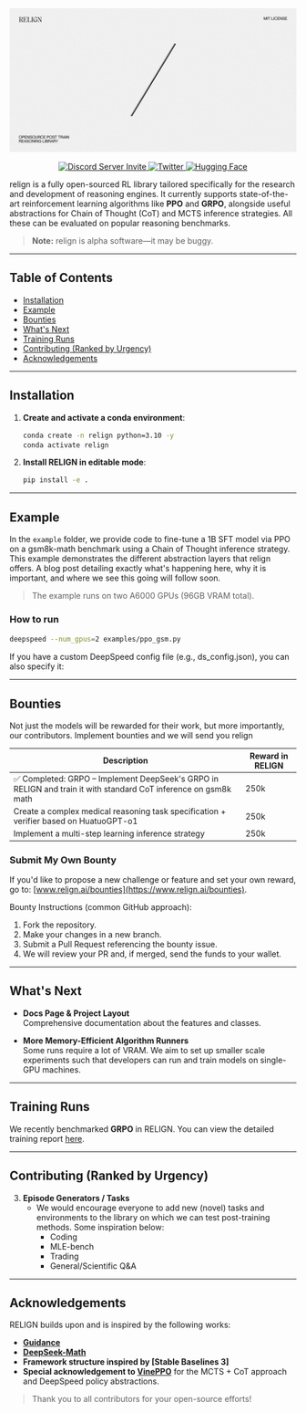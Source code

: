 <!-- Center the banner at the top -->
<p align="center">
  <img src="assets/banner.jpg" alt="RELIGN Banner" />
</p>

<!-- Center the Discord (server invite), Twitter badges, and Hugging Face link -->
<p align="center">
  <a href="https://discord.com/invite/9mrHbusc">
    <img src="https://img.shields.io/discord/1333056593880682508?label=Join%20our%20Discord" alt="Discord Server Invite" />
  </a>
  <a href="https://x.com/relignai">
    <img src="https://img.shields.io/twitter/follow/relignai?style=social" alt="Twitter" />
  </a>
  <a href="https://huggingface.co/relign">
    <img src="https://img.shields.io/badge/Hugging%20Face-Join%20us-yellow" alt="Hugging Face" />
  </a>
</p>

relign is a fully open-sourced RL library tailored specifically for the research and development of reasoning engines. It currently supports state-of-the-art reinforcement learning algorithms like **PPO** and **GRPO**, alongside useful abstractions for Chain of Thought (CoT) and MCTS inference strategies. All these can be evaluated on popular reasoning benchmarks.

> **Note:** relign is alpha software—it may be buggy.

---

## Table of Contents
- [Installation](#installation)
- [Example](#example)
- [Bounties](#bounties)
- [What's Next](#whats-next)
- [Training Runs](#training-runs)
- [Contributing (Ranked by Urgency)](#contributing-ranked-by-urgency)
- [Acknowledgements](#acknowledgements)

---

## Installation

1. **Create and activate a conda environment**:

    ```bash
    conda create -n relign python=3.10 -y
    conda activate relign
    ```

2. **Install RELIGN in editable mode**:

    ```bash
    pip install -e .
    ```

---

## Example

In the `example` folder, we provide code to fine-tune a 1B SFT model via PPO on a gsm8k-math benchmark using a Chain of Thought inference strategy. This example demonstrates the different abstraction layers that relign offers. A blog post detailing exactly what's happening here, why it is important, and where we see this going will follow soon.

> The example runs on two A6000 GPUs (96GB VRAM total).

### How to run

```bash
deepspeed --num_gpus=2 examples/ppo_gsm.py
```

If you have a custom DeepSpeed config file (e.g., ds_config.json), you can also specify it:

---

## Bounties

Not just the models will be rewarded for their work, but more importantly, our contributors. Implement bounties and we will send you relign

| Description                                                                                                                         | Reward in RELIGN  |
|-------------------------------------------------------------------------------------------------------------------------------------|-------------------|
| ✅ Completed: GRPO – Implement DeepSeek's GRPO in RELIGN and train it with standard CoT inference on gsm8k math                     | 250k              |
| Create a complex medical reasoning task specification + verifier based on HuatuoGPT-o1                                             | 250k              |
| Implement a multi-step learning inference strategy                                                                                 | 250k              |

### Submit My Own Bounty
If you'd like to propose a new challenge or feature and set your own reward, go to: 
[www.relign.ai/bounties](https://www.relign.ai/bounties).

Bounty Instructions (common GitHub approach):
1. Fork the repository.  
2. Make your changes in a new branch.  
3. Submit a Pull Request referencing the bounty issue.  
4. We will review your PR and, if merged, send the funds to your wallet.

---

## What's Next
- **Docs Page & Project Layout**  
  Comprehensive documentation about the features and classes.

- **More Memory-Efficient Algorithm Runners**  
  Some runs require a lot of VRAM. We aim to set up smaller scale experiments such that developers can run and train models on single-GPU machines.
---

## Training Runs

We recently benchmarked **GRPO** in RELIGN. You can view the detailed training report [here](https://wandb.ai/darrynbiervliet/relign-02/reports/Model-realignment-with-GRPO--VmlldzoxMTM5OTYxOA?accessToken=cvgxqwdrxvfyd041j92snl69qi7di49zs26ir72g208dwmps4xdjmmuzrazbyxq6).

---

## Contributing (Ranked by Urgency)


3. **Episode Generators / Tasks**  
   - We would encourage everyone to add new (novel) tasks and environments to the library on which we can test post-training methods. Some inspiration below: 
     - Coding  
     - MLE-bench  
     - Trading  
     - General/Scientific Q&A  

---

## Acknowledgements

RELIGN builds upon and is inspired by the following works:

- [**Guidance**](https://github.com/guidance-ai/guidance)
- [**DeepSeek-Math**](https://github.com/deepseek-ai/DeepSeek-Math)
- **Framework structure inspired by [Stable Baselines 3]**
- **Special acknowledgement to [VinePPO](https://arxiv.org/abs/2410.01679)** for the MCTS + CoT approach and DeepSpeed policy abstractions.

> Thank you to all contributors for your open-source efforts!
